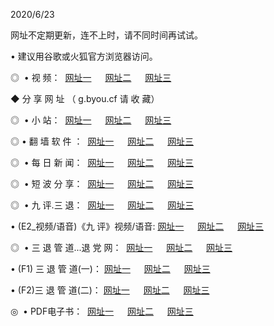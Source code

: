 <p>2020/6/23
<p>网址不定期更新，连不上时，请不同时间再试试。
<p>• 建议用谷歌或火狐官方浏览器访问。
<p>◎  • 视 频： 
<a href="http://mrh.proyectolanuevatierra.com/" target="_blank">网址一</a> 　 
<a href="http://mih.proyectolanuevatierra.com/" target="_blank">网址二</a> 　 
<a href="http://moh.proyectolanuevatierra.com/b.html" target="_blank">网址三</a>  

<p> ◆ 分 享 网 址 （ g.byou.cf 请 收 藏） </p>
<p>◎ </span>  •  小 站：  
<a href="http://mrh.proyectolanuevatierra.com/f.html" target="_blank">网址一</a> 　 
<a href="http://mih.proyectolanuevatierra.com/h.html" target="_blank">网址二</a> 　 
<a href="http://moh.proyectolanuevatierra.com/k/" target="_blank">网址三</a></p>
<p>◎  • 翻 墙 软 件 ：  
<a href="http://mrh.proyectolanuevatierra.com/ff/" target="_blank">网址一</a> 　 
<a href="http://mih.proyectolanuevatierra.com/s/read/a1_nd.html" target="_blank">网址二</a> 　 
<a href="http://moh.proyectolanuevatierra.com/ff/index.html" target="_blank">网址三</a></p>
<p>◎ </span>  • 每 日 新 闻：  
<a href="http://mrh.proyectolanuevatierra.com/day/" target="_blank">网址一</a> 　 
<a href="http://mih.proyectolanuevatierra.com/day/" target="_blank">网址二</a> 　 
<a href="http://mih.proyectolanuevatierra.com/day/index.html" target="_blank">网址三</a></p>
<p>◎ </span>  • 短 波 分 享：  
<a href="http://mrh.proyectolanuevatierra.com/h/" target="_blank">网址一</a> 　 
<a href="http://mih.proyectolanuevatierra.com/h/" target="_blank">网址二</a> 　 
<a href="http://moh.proyectolanuevatierra.com/h/index.html" target="_blank">网址三</a></p>
<p>◎   • 九 评.三 退：  
<a href="http://mrh.proyectolanuevatierra.com/t/" target="_blank">网址一</a> 　 
<a href="http://mih.proyectolanuevatierra.com/v2/index.html" target="_blank">网址二</a> 　 
<a href="http://moh.proyectolanuevatierra.com/tt/index.html" target="_blank">网址三</a> 　</p>
<p>  • (E2_视频/语音)《九 评》视频/语音: 
<a href="http://mih.proyectolanuevatierra.com/7738.html" target="_blank">网址一</a> 　 
<a href="http://mrh.proyectolanuevatierra.com/7614.html" target="_blank">网址二</a> 　 
<a href="http://moh.proyectolanuevatierra.com/7633.html" target="_blank">网址三</a></p>
<p>◎   • 三 退 管 道...退 党 网：  
<a href="http://mrh.proyectolanuevatierra.com/go/td1.html" target="_blank">网址一</a> 　 
<a href="http://mih.proyectolanuevatierra.com/go/td2.html" target="_blank">网址二</a> 　 
<a href="http://moh.proyectolanuevatierra.com/go/td3.html" target="_blank">网址三</a></p>
<p>  • (F1) 三 退 管 道(一)： 
<a href="http://mrh.proyectolanuevatierra.com/dd/" target="_blank">网址一</a> 　 
<a href="http://mih.proyectolanuevatierra.com/s/read/a1_tdx.html" target="_blank">网址二</a> 　 
<a href="http://moh.proyectolanuevatierra.com/dd/" target="_blank">网址三</a></p>
<p>  • (F2)三 退 管 道(二)： 
<a href="http://mih.proyectolanuevatierra.com/d/" target="_blank">网址一</a> 　 
<a href="http://mrh.proyectolanuevatierra.com/d/index.html" target="_blank">网址二</a> 　 
<a href="http://moh.proyectolanuevatierra.com/d/" target="_blank">网址三</a></p>
<p>◎   • PDF电子书：  
<a href="http://mrh.proyectolanuevatierra.com/p/" target="_blank">网址一</a> 　 
<a href="http://mih.proyectolanuevatierra.com/p/index.html" target="_blank">网址二</a> 　 
<a href="http://moh.proyectolanuevatierra.com/p/" target="_blank">网址三</a></p>
